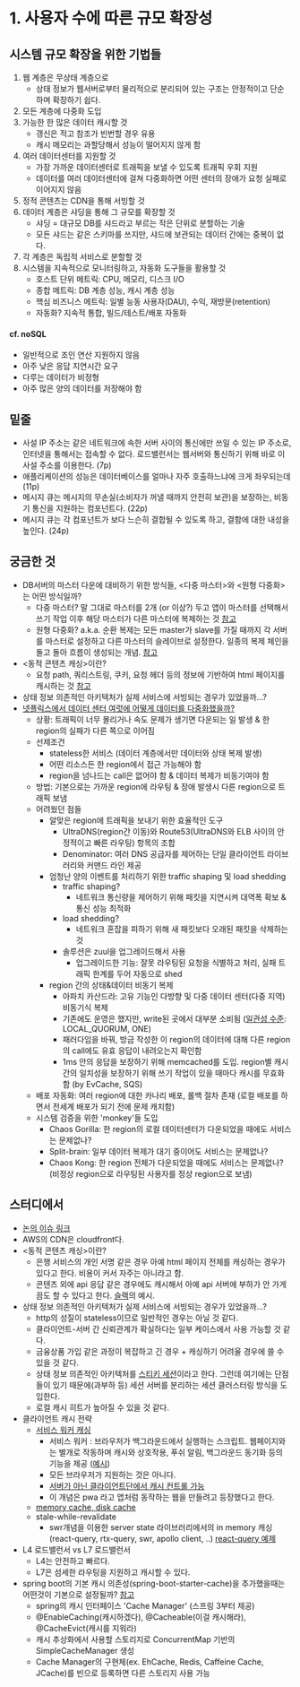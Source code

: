 # 1. 사용자 수에 따른 규모 확장성

## 시스템 규모 확장을 위한 기법들
1. 웹 계층은 무상태 계층으로
    * 상태 정보가 웹서버로부터 물리적으로 분리되어 있는 구조는 안정적이고 단순하며 확장하기 쉽다.
2. 모든 계층에 다중화 도입
3. 가능한 한 많은 데이터 캐시할 것
    * 갱신은 적고 참조가 빈번할 경우 유용
    * 캐시 메모리는 과할당해서 성능이 떨어지지 않게 함
4. 여러 데이터센터를 지원할 것
    * 가장 가까운 데이터센터로 트래픽을 보낼 수 있도록 트래픽 우회 지원
    * 데이터를 여러 데이터센터에 걸쳐 다중화하면 어떤 센터의 장애가 요청 실패로 이어지지 않음
5. 정적 콘텐츠는 CDN을 통해 서빙할 것
6. 데이터 계층은 샤딩을 통해 그 규모를 확장할 것
    * 샤딩 = 대규모 DB를 샤드라고 부르는 작은 단위로 분할하는 기술
    * 모든 샤드는 같은 스키마를 쓰지만, 샤드에 보관되는 데이터 간에는 중복이 없다.
7. 각 계층은 독립적 서비스로 분할할 것
8. 시스템을 지속적으로 모니터링하고, 자동화 도구들을 활용할 것
    * 호스트 단위 메트릭: CPU, 메모리, 디스크 I/O
    * 종합 메트릭: DB 계층 성능, 캐시 계층 성능
    * 핵심 비즈니스 메트릭: 일별 능동 사용자(DAU), 수익, 재방문(retention)
    * 자동화? 지속적 통합, 빌드/테스트/배포 자동화


#### cf. noSQL
- 일반적으로 조인 연산 지원하지 않음
- 아주 낮은 응답 지연시간 요구
- 다루는 데이터가 비정형
- 아주 많은 양의 데이터를 저장해야 함


## 밑줄
- 사설 IP 주소는 같은 네트워크에 속한 서버 사이의 통신에만 쓰일 수 있는 IP 주소로, 인터넷을 통해서는 접속할 수 없다. 로드밸런서는 웹서버와 통신하기 위해 바로 이 사설 주소를 이용한다. (7p)
- 애플리케이션의 성능은 데이터베이스를 얼마나 자주 호출하느냐에 크게 좌우되는데 (11p)
- 메시지 큐는 메시지의 무손실(소비자가 꺼낼 때까지 안전히 보관)을 보장하는, 비동기 통신을 지원하는 컴포넌트다. (22p)
- 메시지 큐는 각 컴포넌트가 보다 느슨히 결합될 수 있도록 하고, 결함에 대한 내성을 높인다. (24p)


## 궁금한 것
- DB서버의 마스터 다운에 대비하기 위한 방식들, <다중 마스터>와 <원형 다중화>는 어떤 방식일까?
    * 다중 마스터? 말 그대로 마스터를 2개 (or 이상?) 두고 앱이 마스터를 선택해서 쓰기 작업 이후 해당 마스터가 다른 마스터에 복제하는 것 [참고](https://aws.amazon.com/ko/blogs/korea/building-highly-available-mysql-applications-using-amazon-aurora-mmsr/)
    * 원형 다중화? a.k.a. 순환 복제는 모든 master가 slave를 가질 때까지 각 서버를 마스터로 설정하고 다른 마스터의 슬레이브로 설정한다. 일종의 복제 체인을 돌고 돌아 흐름이 생성되는 개념. [참고](https://www.jamescoyle.net/how-to/1549-mysql-circular-replication)
- <동적 콘텐츠 캐싱>이란?
    * 요청 path, 쿼리스트링, 쿠키, 요청 헤더 등의 정보에 기반하여 html 페이지를 캐시하는 것 [참고](https://aws.amazon.com/ko/cloudfront/dynamic-content/)
- 상태 정보 의존적인 아키텍처가 실제 서비스에 서빙되는 경우가 있었을까...?
- [넷플릭스에서 데이터 센터 여럿에 어떻게 데이터를 다중화했을까?](https://netflixtechblog.com/active-active-for-multi-regional-resiliency-c47719f6685b)
    * 상황: 트래픽이 너무 몰리거나 속도 문제가 생기면 다운되는 일 발생 & 한 region의 실패가 다른 쪽으로 이어짐
    * 선제조건
        + stateless한 서비스 (데이터 계층에서만 데이터와 상태 복제 발생)
        + 어떤 리소스든 한 region에서 접근 가능해야 함
        + region을 넘나드는 call은 없어야 함 & 데이터 복제가 비동기여야 함
    * 방법: 기본으로는 가까운 region에 라우팅 & 장애 발생시 다른 region으로 트래픽 보냄
    * 어려웠던 점들
        + 알맞은 region에 트래픽을 보내기 위한 효율적인 도구
            - UltraDNS(region간 이동)와 Route53(UltraDNS와 ELB 사이의 안정적이고 빠른 라우팅) 항목의 조합
            - Denominator: 여러 DNS 공급자를 제어하는 ​​단일 클라이언트 라이브러리와 커맨드 라인 제공
        + 엄청난 양의 이벤트를 처리하기 위한 traffic shaping 및 load shedding
            - traffic shaping?
                + 네트워크 통신량을 제어하기 위해 패킷을 지연시켜 대역폭 확보 & 통신 성능 최적화
            - load shedding? 
                + 네트워크 혼잡을 피하기 위해 새 패킷보다 오래된 패킷을 삭제하는 것
            - 솔루션은 zuul을 업그레이드해서 사용
                +  업그레이드한 기능: 잘못 라우팅된 요청을 식별하고 처리, 실패 트래픽 한계를 두어 자동으로 shed
        + region 간의 상태&데이터 비동기 복제
            - 아파치 카산드라: 고유 기능인 다방향 및 다중 데이터 센터(다중 지역) 비동기식 복제
            - 기존에도 운영은 했지만, write된 곳에서 대부분 소비됨 ([일관성 수준](https://docs.datastax.com/en/cassandra-oss/3.0/cassandra/dml/dmlConfigConsistency.html): LOCAL_QUORUM, ONE)
            - 패러다임을 바꿔, 방금 작성한 이 region의 데이터에 대해 다른 region의 call에도 유효 응답이 내려오는지 확인함
            - 1ms 안의 응답을 보장하기 위해 memcached를 도입. region별 캐시 간의 일치성을 보장하기 위해 쓰기 작업이 있을 때마다 캐시를 무효화함 (by EvCache, SQS)
    * 배포 자동화: 여러 region에 대한 카나리 배포, 롤백 절차 존재 (로컬 배포를 하면서 전세계 배포가 되기 전에 문제 캐치함)
    * 시스템 검증을 위한 'monkey'들 도입
        + Chaos Gorilla: 한 region의 로컬 데이터센터가 다운되었을 때에도 서비스는 문제없나?
        + Split-brain: 일부 데이터 복제가 대기 중이어도 서비스는 문제없나?
        + Chaos Kong: 한 region 전체가 다운되었을 때에도 서비스는 문제없나? (비정상 region으로 라우팅된 사용자를 정상 region으로 보냄)


## 스터디에서
- [논의 이슈 링크](https://github.com/gogunbuntu-study/system-design-interview/issues/1)
- AWS의 CDN은 cloudfront다.
- <동적 콘텐츠 캐싱>이란?
    * 은행 서비스의 개인 서명 같은 경우 아예 html 페이지 전체를 캐싱하는 경우가 있다고 한다. 비용이 커서 자주는 아니라고 함.
    * 콘텐츠 외에 api 응답 같은 경우에도 캐시해서 아예 api 서버에 부하가 안 가게끔도 할 수 있다고 한다. [슬랙](https://www.youtube.com/watch?v=oVaTiRl9-v0&ab_channel=AmazonWebServices)의 예시.
- 상태 정보 의존적인 아키텍처가 실제 서비스에 서빙되는 경우가 있었을까...?
    * http의 성질이 stateless이므로 일반적인 경우는 아닐 것 같다.
    * 클라이언트-서버 간 신뢰관계가 확실하다는 일부 케이스에서 사용 가능할 것 같다.
    * 금융상품 가입 같은 과정이 복잡하고 긴 경우 + 캐싱하기 어려울 경우에 쓸 수 있을 것 같다.
    * 상태 정보 의존적인 아키텍처를 [스티키 세션](https://smjeon.dev/web/sticky-session/)이라고 한다. 그런데 여기에는 단점들이 있기 때문에(과부하 등) 세션 서버를 분리하는 세션 클러스터링 방식을 도입한다.
    * 로컬 캐시 히트가 높아질 수 있을 것 같다.
- 클라이언트 캐시 전략
    * [서비스 워커 캐싱](https://web.dev/i18n/ko/service-worker-caching-and-http-caching/)
        + 서비스 워커 : 브라우저가 백그라운드에서 실행하는 스크립트. 웹페이지와는 별개로 작동하며 캐시와 상호작용, 푸쉬 알림, 백그라운드 동기화 등의 기능을 제공 ([예시](https://googlechrome.github.io/samples/service-worker/selective-caching/))
        + 모든 브라우저가 지원하는 것은 아니다.
        + [서버가 아닌 클라이언트단에서 캐시 컨트롤 가능](https://developer.chrome.com/docs/workbox/service-worker-overview/#access-to-a-javascript-driven-caching-api)
        + 이 개념은 pwa 라고 앱처럼 동작하는 웹을 만들려고 등장했다고 한다.
    * [memory cache, disk cache](https://mygumi.tistory.com/275)
    * stale-while-revalidate
        + swr개념을 이용한 server state 라이브러리에서의 in memory 캐싱(react-query, rtx-query, swr, apollo client, ..) [react-query 예제](https://react-query.tanstack.com/guides/caching#_top)
- L4 로드밸런서 vs L7 로드밸런서
    * L4는 안전하고 빠르다.
    * L7은 섬세한 라우팅을 지원하고 캐시할 수 있다.
- spring boot의 기본 캐시 의존성(spring-boot-starter-cache)을 추가했을때는 어떤것이 기본으로 설정될까? [참고](https://stalker5217.netlify.app/spring/cache/)
    * spring의 캐시 인터페이스 'Cache Manager' (스프링 3부터 제공)
    * @EnableCaching(캐시하겠다), @Cacheable(이걸 캐시해라), @CacheEvict(캐시를 지워라)
    * 캐시 추상화에서 사용할 스토리지로 ConcurrentMap 기반의 SimpleCacheManager 생성
    * Cache Manager의 구현체(ex. EhCache, Redis, Caffeine Cache, JCache)를 빈으로 등록하면 다른 스토리지 사용 가능